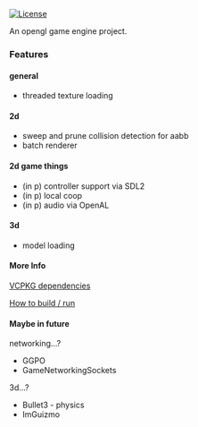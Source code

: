 [![License](https://img.shields.io/badge/License-Apache%202.0-blue.svg)](https://opensource.org/licenses/Apache-2.0)

An opengl game engine project. 

### Features

#### general
- threaded texture loading

#### 2d 
- sweep and prune collision detection for aabb
- batch renderer

#### 2d game things
- (in p) controller support via SDL2
- (in p) local coop
- (in p) audio via OpenAL

#### 3d
- model loading

#### More Info

[VCPKG dependencies](./deps_vcpkg_x64-windows.txt)

[How to build / run](./.github/BUILDING.md)

#### Maybe in future

networking...?
- GGPO
- GameNetworkingSockets

3d...?
- Bullet3 - physics
- ImGuizmo